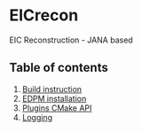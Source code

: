 # EICrecon
EIC Reconstruction - JANA based

## Table of contents
1. [Build instruction](./docs/Build_eic_shell.md)
2. [EDPM installation](./docs/EDPM_installation.md)
3. [Plugins CMake API](./docs/Plugins_cmake_api.md)
4. [Logging](./docs/Logging.md)
